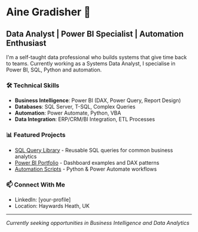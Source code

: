 # Aine Gradisher 👋

## Data Analyst | Power BI Specialist | Automation Enthusiast

I'm a self-taught data professional who builds systems that give time back to teams. Currently working as a Systems Data Analyst, I specialise in Power BI, SQL, Python and automation.

### 🛠️ Technical Skills
- **Business Intelligence**: Power BI (DAX, Power Query, Report Design)
- **Databases**: SQL Server, T-SQL, Complex Queries
- **Automation**: Power Automate, Python, VBA
- **Data Integration**: ERP/CRM/BI Integration, ETL Processes

### 📊 Featured Projects
- [SQL Query Library](#) - Reusable SQL queries for common business analytics
- [Power BI Portfolio](#) - Dashboard examples and DAX patterns
- [Automation Scripts](#) - Python & Power Automate workflows

### 📫 Connect With Me
- LinkedIn: [your-profile]
- Location: Haywards Heath, UK

---
*Currently seeking opportunities in Business Intelligence and Data Analytics*
```
